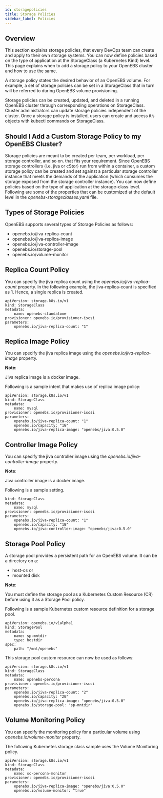 ```yaml
---
id: storagepolicies
title: Storage Policies
sidebar_label: Policies
---
```


## Overview

This section explains storage policies, that every DevOps team can create and apply to their own storage systems. You can now define policies based on the type of application at the StorageClass (a Kubernetes Kind) level. This page explains when to add a storage policy to your OpenEBS cluster and how to use the same.

A storage policy states the desired behavior of an OpenEBS volume. For example, a set of storage policies can be set in a StorageClass that in turn will be referred to during OpenEBS volume provisioning.

Storage policies can be created, updated, and deleted in a running OpenEBS cluster through corresponding operations on StorageClass. Cluster administrators can update storage policies independent of the cluster. Once a storage policy is installed, users can create and access it’s objects with kubectl commands on StorageClass.

## Should I Add a Custom Storage Policy to my OpenEBS Cluster?

Storage policies are meant to be created per team, per workload, per storage controller, and so on. that fits your requirement. Since OpenEBS storage controllers (i.e. jiva or cStor) run from within a container, a custom storage policy can be created and set against a particular storage controller instance that meets the demands of the application (which consumes the storage exposed from the storage controller instance). You can now define policies based on the type of application at the storage-class level. Following are some of the properties that can be customized at the default level in the *openebs-storageclasses.yaml* file.

## Types of Storage Policies

OpenEBS supports several types of Storage Policies as follows:

- openebs.io/jiva-replica-count
- openebs.io/jiva-replica-image
- openebs.io/jiva-controller-image
- openebs.io/storage-pool
- openebs.io/volume-monitor

## Replica Count Policy

You can specify the jiva replica count using the *openebs.io/jiva-replica-count* property. In the following example, the jiva-replica-count is specified as 1. Hence, a single replica is created.

```
apiVersion: storage.k8s.io/v1
kind: StorageClass
metadata:
    name: openebs-standalone
provisioner: openebs.io/provisioner-iscsi
parameters:
    openebs.io/jiva-replica-count: "1"

```

## Replica Image Policy

You can specify the jiva replica image using the *openebs.io/jiva-replica-image* property.

**Note:**

Jiva replica image is a docker image.

Following is a sample intent that makes use of replica image policy:

```
apiVersion: storage.k8s.io/v1
kind: StorageClass
metadata:
    name: mysql
provisioner: openebs.io/provisioner-iscsi
parameters:
    openebs.io/jiva-replica-count: "1"
    openebs.io/capacity: "1G"
    openebs.io/jiva-replica-image: "openebs/jiva:0.5.0"

```

## Controller Image Policy

You can specify the jiva controller image using the *openebs.io/jiva-controller-image* property.

**Note:**

Jiva controller image is a docker image.

Following is a sample setting.

```
kind: StorageClass
metadata:
    name: mysql
provisioner: openebs.io/provisioner-iscsi
parameters:
    openebs.io/jiva-replica-count: "1"
    openebs.io/capacity: "1G"
    openebs.io/jiva-controller-image: "openebs/jiva:0.5.0"

```

## Storage Pool Policy

A storage pool provides a persistent path for an OpenEBS volume. It can be a directory on a:

- host-os or
- mounted disk

**Note:**

You must define the storage pool as a Kubernetes Custom Resource (CR) before using it as a Storage Pool policy.

Following is a sample Kubernetes custom resource definition for a storage pool.

```
apiVersion: openebs.io/v1alpha1
kind: StoragePool
metadata:
    name: sp-mntdir
    type: hostdir
spec:
    path: "/mnt/openebs"

```

This storage pool custom resource can now be used as follows:

```
apiVersion: storage.k8s.io/v1
kind: StorageClass
metadata:
    name: openebs-percona
provisioner: openebs.io/provisioner-iscsi
parameters:
    openebs.io/jiva-replica-count: "2"
    openebs.io/capacity: "2G"
    openebs.io/jiva-replica-image: "openebs/jiva:0.5.0"
    openebs.io/storage-pool: "sp-mntdir"

```

## Volume Monitoring Policy

You can specify the monitoring policy for a particular volume using *openebs.io/volume-monitor* property.

The following Kubernetes storage class sample uses the Volume Monitoring policy.

```
apiVersion: storage.k8s.io/v1
kind: StorageClass
metadata:
    name: sc-percona-monitor
provisioner: openebs.io/provisioner-iscsi
parameters:
    openebs.io/jiva-replica-image: "openebs/jiva:0.5.0"
    openebs.io/volume-monitor: "true"
```
<!-- Hotjar Tracking Code for https://docs.openebs.io -->
<script>
   (function(h,o,t,j,a,r){
       h.hj=h.hj||function(){(h.hj.q=h.hj.q||[]).push(arguments)};
       h._hjSettings={hjid:785693,hjsv:6};
       a=o.getElementsByTagName('head')[0];
       r=o.createElement('script');r.async=1;
       r.src=t+h._hjSettings.hjid+j+h._hjSettings.hjsv;
       a.appendChild(r);
   })(window,document,'https://static.hotjar.com/c/hotjar-','.js?sv=');
</script>
